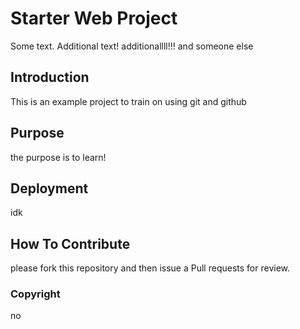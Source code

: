 # Starter Web Project

Some text. Additional text!
additionallll!!! and someone else

## Introduction

This is an example project to train on using git and github

## Purpose

the purpose is to learn!

## Deployment

idk

## How To Contribute

please fork this repository and then issue a Pull requests for review.

### Copyright

no